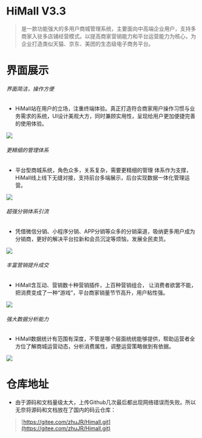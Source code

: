 # HiMall V3.3
 >是一款功能强大的多用户商城管理系统，主要面向中高端企业用户，支持多商家入驻多店铺经营模式。以提高商家营销能力和平台运营能力为核心，为企业打造类似天猫、京东、美团的生态级电子商务平台。

# 界面展示
###### 界面简洁，操作方便
* HiMall站在用户的立场，注重终端体验。真正打造符合商家用户操作习惯与业务需求的系统，UI设计美观大方，同时兼顾实用性，呈现给用户更加便捷完善的使用体验。

![](http://www.hishop.cn/cpc/himall/images/fl4_1.jpg)

###### 更精细的管理体系
* 平台型商城系统，角色众多，关系复杂，需要更精细的管理 体系作为支撑，HiMall线上线下无缝对接，支持前台多端展示，后台实现数据一体化管理运营。

![](http://www.hishop.cn/cpc/himall/images/fl4_2.png)

###### 超强分销体系引流
* 凭借微信分销、小程序分销、APP分销等众多的分销渠道，吸纳更多用户成为分销商，更好的解决平台拉新和会员沉淀等烦恼，发展全民卖货。

![](http://www.hishop.cn/cpc/himall/images/fl4_3.jpg)

###### 丰富营销提升成交
* HiMall含互动、营销数十种营销插件，上百种营销组合， 让消费者欲罢不能，把消费变成了一种“游戏”，平台商家销量节节高升，用户粘性强。
 
![](http://www.hishop.cn/cpc/himall/images/fl4_4.jpg)

###### 强大数据分析能力
* HiMall数据统计有范围有深度，不管是哪个层面统统能够提供，帮助运营者全方位了解商城运营动态，分析消费属性，调整运营策略做到有依据。

![](http://www.hishop.cn/cpc/himall/images/fl4_5.jpg)

# 仓库地址
* 由于源码和文档量级太大，上传Github几次最后都出现网络错误而失败。所以无奈将源码和文档放在了国内的码云仓库：
> [https://gitee.com/zhuJR/Himall.git](https://gitee.com/zhuJR/Himall.git)